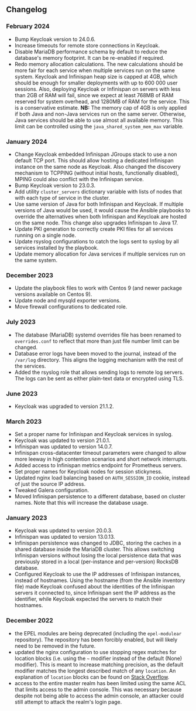 ## Changelog

### February 2024
  - Bump Keycloak version to 24.0.6.
  - Increase timeouts for remote store connections in Keycloak.
  - Disable MariaDB performance schema by default to reduce the database's
    memory footprint. It can be re-enabled if required.
  - Redo memory allocation calculations. The new calculations should be more
    fair for each service when multiple services run on the same system.
    Keycloak and Infinispan heap size is capped at 4GB, which should be enough
    for smaller deployments with up to 600 000 user sessions. Also, deploying
    Keycloak or Infinispan on servers with less than 2GB of RAM will fail, since
    we expect at least 768MB of RAM reserved for system overhead, and 1280MB of
    RAM for the service. This is a conservative estimate.
    **NB:** The memory cap of 4GB is only applied if both Java and non-Java
    services run on the same server. Otherwise, Java services should be able to
    use almost all available memory. This limit can be controlled using the
    `java_shared_system_mem_max` variable.

### January 2024
  - Change Keycloak embedded Infinispan JGroups stack to use a non default TCP
    port. This should allow hosting a dedicated Infinispan instance on the same
    node as Keycloak. Also changed the discovery mechanism to TCPPING
    (without initial hosts, functionally disabled), MPING could also conflict
    with the Infinispan service.
  - Bump Keycloak version to 23.0.3.
  - Add utility `cluster_servers` dictionary variable with lists of nodes that
    with each type of service in the cluster.
  - Use same version of Java for both Infinispan and Keycloak. If multiple
    versions of Java would be used, it would cause the Ansible playbooks to
    override the alternatives when both Infinispan and Keycloak are hosted on
    the same node. This change also upgrades Infinispan to Java 17.
  - Update PKI generation to correctly create PKI files for all services running
    on a single node.
  - Update rsyslog configurations to catch the logs sent to syslog by all
    services installed by the playbook.
  - Update memory allocation for Java services if multiple services run on the
    same system.

### December 2023
  - Update the playbook files to work with Centos 9 (and newer package versions
    available on Centos 9).
  - Update node and mysqld exporter versions.
  - Move firewall configurations to dedicated role.

### July 2023
  - The database (MariaDB) systemd overrides file has been renamed to
    `overrides.conf` to reflect that more than just file number limit can be
    changed.
  - Database error logs have been moved to the journal, instead of the
    `/var/log` directory. This aligns the logging mechanism with the rest of the
    services.
  - Added the rsyslog role that allows sending logs to remote log servers. The
    logs can be sent as either plain-text data or encrypted using TLS.

### June 2023
  - Keycloak was upgraded to version 21.1.2.

### March 2023
  - Set a proper name for Infinispan and Keycloak services in syslog.
  - Keycloak was updated to version 21.0.1.
  - Infinispan was updated to version 14.0.7.
  - Infinispan cross-datacenter timeout parameters were changed to allow more
    leeway in high contention scenarios and short network interrupts.
  - Added access to Infinispan metrics endpoint for Prometheus servers.
  - Set proper names for Keycloak nodes for session stickyness.
  - Updated nginx load balancing based on `AUTH_SESSION_ID` cookie, instead of
    just the source IP address.
  - Tweaked Galera configuration.
  - Moved Infinispan persistence to a different database, based on cluster
    names. Note that this will increase the database usage.


### January 2023
  - Keycloak was updated to version 20.0.3.
  - Infinispan was updated to version 13.0.13.
  - Infinispan persistence was changed to JDBC, storing the caches in a shared
    database inside the MariaDB cluster. This allows switching Infinispan
    versions without losing the local persistence data that was previously
    stored in a local (per-instance and per-version) RocksDB database.
  - Configured Keycloak to use the IP addresses of Infinispan instances, instead
    of hostnames. Using the hostname (from the Ansible inventory file) made
    Keycloak confused about the identities of the Infinispan servers it
    connected to, since Infinispan sent the IP address as the identifier, while
    Keycloak expected the servers to match their hostnames.


### December 2022
  - the EPEL modules are being deprecated (including the `epel-modulear`
    repository). The repository has been forcibly enabled, but will likely need
    to be removed in the future.
  - updated the nginx configuration to use stopping regex matches for location
    blocks (i.e. using the `~` modifier instead of the default (None) modifier).
    This is meant to increase matching precision, as the default modifier matches
    the longest described match of any `location`. An explanation of `location`
    blocks can be found on [Stack Overflow](https://stackoverflow.com/a/59846239).
  - access to the entire master realm has been limited using the same ACL that
    limits access to the admin console. This was necessary because despite not
    being able to access the admin console, an attacker could still attempt to
    attack the realm's login page.
